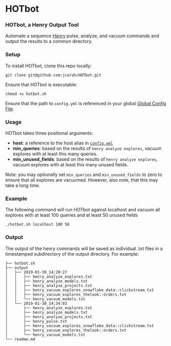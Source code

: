 # HOTbot

### HOTbot, a Henry Output Tool

Automate a sequence [Henry](https://github.com/josephaxisa/henry) pulse, analyze, and vacuum commands and output the results to a common directory.

### Setup

To install HOTbot, clone this repo locally:

```git clone git@github.com:jcarah/HOTbot.git```

Ensure that HOTbot is executable:

```chmod +x hotbot.sh```

Ensure that the path to `config.yml` is referenced in your global [Global Config File](https://github.com/josephaxisa/henry#global-config-file).

### Usage

HOTbot takes three positional arguments:
- **host**: a reference to the host alias in [`config.yml`](https://github.com/josephaxisa/henry#storing-credentials)
- **min_queries**: based on the results of `henry analyze explores`, vacuum explores with at least this many queries.
- **min_unused_fields**: based on the results of `henry analyze explores`, vacuum explores with at least this many unused fields.

Note: you may optionally set `min_queries` and `min_unused_fields` to zero to ensure that all explores are vacuumed. However, also note, that this may take a long time.

### Example

The following command will run HOTbot against localhost and vacuum all explores with at least 100 queries and at least 50 unused fields

```./hotbot.sh localhost 100 50```

### Output

The output of the henry commands will be saved as individual .txt files in a timestamped subdirectory of the output directory. For example:

```
├── hotbot.sh
├── output
│   ├── 2019-01-30_14:20:27
│   │   ├── henry_analyze_explores.txt
│   │   ├── henry_analyze_models.txt
│   │   ├── henry_analyze_projects.txt
│   │   ├── henry_vacuum_explores_snowflake_data::clickstream.txt
│   │   ├── henry_vacuum_explores_thelook::orders.txt
│   │   └── henry_vacuum_models.txt
│   └── 2019-01-30_14:34:03
│       ├── henry_analyze_explores.txt
│       ├── henry_analyze_models.txt
│       ├── henry_analyze_projects.txt
│       ├── henry_pulse.txt
│       ├── henry_vacuum_explores_snowflake_data::clickstream.txt
│       ├── henry_vacuum_explores_thelook::orders.txt
│       └── henry_vacuum_models.txt
└── readme.md
```
